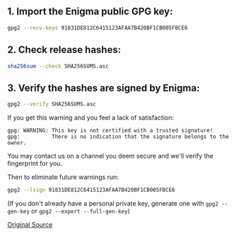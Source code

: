 ## 1. Import the Enigma public GPG key:

```bash
gpg2 --recv-keys 91831DE812C6415123AFAA7B420BF1CB005FBCE6
```

## 2. Check release hashes:

```bash
sha256sum --check SHA256SUMS.asc
```

## 3. Verify the hashes are signed by Enigma:

```bash
gpg2 --verify SHA256SUMS.asc
```

If you get this warning and you feel a lack of satisfaction:

```
gpg: WARNING: This key is not certified with a trusted signature!
gpg:          There is no indication that the signature belongs to the owner.
```

You may contact us on a channel you deem secure and we'll verify the fingerprint for you.

Then to eliminate future warnings run:

```bash
gpg2 --lsign 91831DE812C6415123AFAA7B420BF1CB005FBCE6
```

(If you don't already have a personal private key, generate one with `gpg2 --gen-key` or `gpg2 --expert --full-gen-key`)


[Original Source](https://raw.githubusercontent.com/enigmampc/EnigmaBlockchain/master/docs/verify-releases.md)